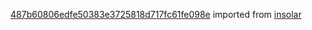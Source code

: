 [487b60806edfe50383e3725818d717fc61fe098e](https://github.com/insolar/insolar/commit/487b60806edfe50383e3725818d717fc61fe098e) imported from [insolar](https://github.com/insolar/insolar)
